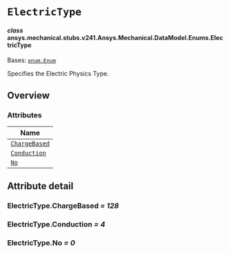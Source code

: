 # `ElectricType`

<a id="ansys.mechanical.stubs.v241.Ansys.Mechanical.DataModel.Enums.ElectricType"></a>

#### *class* ansys.mechanical.stubs.v241.Ansys.Mechanical.DataModel.Enums.ElectricType

Bases: [`enum.Enum`](https://docs.python.org/3/library/enum.html#enum.Enum)

Specifies the Electric Physics Type.

<!-- !! processed by numpydoc !! -->

<a id="overview"></a>

## Overview

### Attributes

| Name |
| ---------------------------------------------- |
| [`ChargeBased`](#ElectricType.ChargeBased) |
| [`Conduction`](#ElectricType.Conduction) |
| [`No`](#ElectricType.No) |

<a id="attribute-detail"></a>

## Attribute detail

<a id="ElectricType.ChargeBased"></a>

### ElectricType.ChargeBased *= 128*

<a id="ElectricType.Conduction"></a>

### ElectricType.Conduction *= 4*

<a id="ElectricType.No"></a>

### ElectricType.No *= 0*


